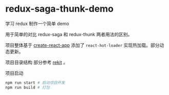 # redux-saga-thunk-demo


学习 redux 制作一个简单 demo

用于简单的对比 redux-saga 和 redux-thunk 两者用法的区别。

项目整体基于 [create-react-app](https://github.com/facebookincubator/create-react-app) 添加了 `react-hot-loader` 实现热加载。部分动态更新。

项目目录结构 部分参考 [rekit](https://github.com/supnate/rekit) 。

项目启动


```sh
npm run start # 启动项目开发
npm run build # 打包
```
